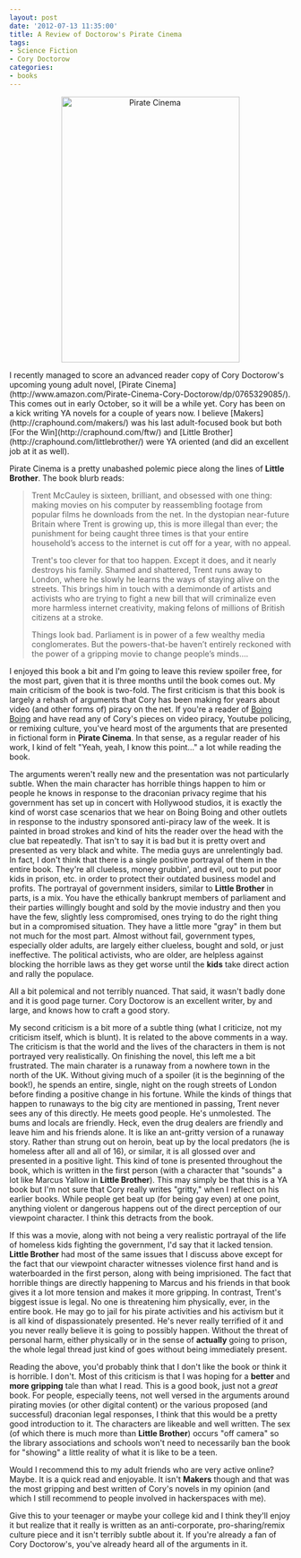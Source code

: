 ```yaml
--- 
layout: post
date: '2012-07-13 11:35:00'
title: A Review of Doctorow's Pirate Cinema
tags: 
- Science Fiction
- Cory Doctorow
categories:
- books
---
```

<p style="text-align:center"><img src="http://makehacklearn.org/images/pirate-cinema.jpg" width="318" height="475" alt="Pirate Cinema"></p>
I recently managed to score an advanced reader copy of Cory Doctorow's upcoming young adult novel, [Pirate Cinema](http://www.amazon.com/Pirate-Cinema-Cory-Doctorow/dp/0765329085/). This comes out in early October, so it will be a while yet. Cory has been on a kick writing YA novels for a couple of years now. I believe [Makers](http://craphound.com/makers/) was his last adult-focused book but both [For the Win](http://craphound.com/ftw/) and [Little Brother](http://craphound.com/littlebrother/) were YA oriented (and did an excellent job at it as well). 

Pirate Cinema is a pretty unabashed polemic piece along the lines of **Little Brother**. The book blurb reads:
>Trent McCauley is sixteen, brilliant, and obsessed with one thing: making movies on his computer by reassembling footage from popular films he downloads from the net. In the dystopian near-future Britain where Trent is growing up, this is more illegal than ever; the punishment for being caught three times is that your entire household’s access to the internet is cut off for a year, with no appeal.
>
>Trent's too clever for that too happen. Except it does, and it nearly destroys his family. Shamed and shattered, Trent runs away to London, where he slowly he learns the ways of staying alive on the streets. This brings him in touch with a demimonde of artists and activists who are trying to fight a new bill that will criminalize even more harmless internet creativity, making felons of millions of British citizens at a stroke. 
>
>Things look bad. Parliament is in power of a few wealthy media conglomerates. But the powers-that-be haven’t entirely reckoned with the power of a gripping movie to change people’s minds….

I enjoyed this book a bit and I'm going to leave this review spoiler free, for the most part, given that it is three months until the book comes out. My main criticism of the book is two-fold. The first criticism is that this book is largely a rehash of arguments that Cory has been making for years about video (and other forms of) piracy on the net. If you're a reader of [Boing Boing](http://boingboing.net/) and have read any of Cory's pieces on video piracy, Youtube policing, or remixing culture, you've heard most of the arguments that are presented in fictional form in **Pirate Cinema**.  In that sense, as a regular reader of his work, I kind of felt "Yeah, yeah, I know this point…" a lot while reading the book. 

The arguments weren't really new and the presentation was not particularly subtle. When the main character has horrible things happen to him or people he knows in response to the draconian privacy regime that his government has set up in concert with Hollywood studios, it is exactly the kind of worst case scenarios that we hear on Boing Boing and other outlets in response to the industry sponsored anti-piracy law of the week. It is painted in broad strokes and kind of hits the reader over the head with the clue bat repeatedly. That isn't to say it is bad but it is pretty overt and presented as very black and white. The media guys are unrelentingly bad. In fact, I don't think that there is a single positive portrayal of them in the entire book. They're all clueless, money grubbin', and evil, out to put poor kids in prison, etc. in order to protect their outdated business model and profits. The portrayal of government insiders, similar to **Little Brother** in parts, is a mix. You have the ethically bankrupt members of parliament and their parties willingly bought and sold by the movie industry and then you have the few, slightly less compromised, ones trying to do the right thing but in a compromised situation. They have a little more "gray" in them but not much for the most part. Almost without fail, government types, especially older adults, are largely either clueless, bought and sold, or just ineffective. The political activists, who are older, are helpless against blocking the horrible laws as they get worse until the **kids** take direct action and rally the populace. 

All a bit polemical and not terribly nuanced. That said, it wasn't badly done and it is good page turner. Cory Doctorow is an excellent writer, by and large, and knows how to craft a good story.

My second criticism is a bit more of a subtle thing (what I criticize, not my criticism itself, which is blunt). It is related to the above comments in a way. The criticism is that the world and the lives of the characters in them is not portrayed very realistically. On finishing the novel, this left me a bit frustrated. The main charater is a runaway from a nowhere town in the north of the UK. Without giving much of a spoiler (it is the beginning of the book!), he spends an entire, single, night on the rough streets of London before finding a positive change in his fortune. While the kinds of things that happen to runaways to the big city are mentioned in passing, Trent never sees any of this directly. He meets good people. He's unmolested. The bums and locals are friendly. Heck, even the drug dealers are friendly and leave him and his friends alone. It is like an ant-gritty version of a runaway story. Rather than strung out on heroin, beat up by the local predators (he is homeless after all and all of 16), or similar, it is all glossed over and presented in a positive light. This kind of tone is presented throughout the book, which is written in the first person (with a character that "sounds" a lot like Marcus Yallow in **Little Brother**). This may simply be that this is a YA book but I'm not sure that Cory really writes "gritty," when I reflect on his earlier books. While people get beat up (for being gay even) at one point, anything violent or dangerous happens out of the direct perception of our viewpoint character. I think this detracts from the book.

If this was a movie, along with not being a very realistic portrayal of the life of homeless kids fighting the government, I'd say that it lacked tension. **Little Brother** had most of the same issues that I discuss above except for the fact that our viewpoint character witnesses violence first hand and is waterboarded in the first person, along with being imprisioned. The fact that horrible things are directly happening to Marcus and his friends in that book gives it a lot more tension and makes it more gripping. In contrast, Trent's biggest issue is legal. No one is threatening him physically, ever, in the entire book. He may go to jail for his pirate activities and his activism but it is all kind of dispassionately presented. He's never really terrified of it and you never really believe it is going to possibly happen. Without the threat of personal harm, either physically or in the sense of **actually** going to prison, the whole legal thread just kind of goes without being immediately present.

Reading the above, you'd probably think that I don't like the book or think it is horrible. I don't. Most of this criticism is that I was hoping for a **better** and **more gripping** tale than what I read. This is a good book, just not a *great* book. For people, especially teens, not well versed in the arguments around pirating movies (or other digital content) or the various proposed (and successful) draconian legal responses, I think that this would be a pretty good introduction to it. The characters are likeable and well written. The sex (of which there is much more than **Little Brother**) occurs "off camera" so the library associations and schools won't need to necessarily ban the book for "showing" a little reality of what it is like to be a teen. 

Would I recommend this to my adult friends who are very active online? Maybe. It is a quick read and enjoyable. It isn't **Makers** though and that was the most gripping and best written of Cory's novels in my opinion (and which I still recommend to people involved in hackerspaces with me).

Give this to your teenager or maybe your college kid and I think they'll enjoy it but realize that it really is written as an anti-corporate, pro-sharing/remix culture piece and it isn't terribly subtle about it. If you're already a fan of Cory Doctorow's, you've already heard all of the arguments in it.